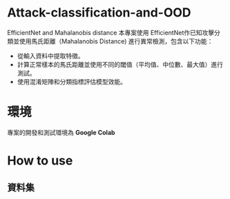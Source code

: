 # Attack-classification-and-OOD
EfficientNet and Mahalanobis distance 
本專案使用 EfficientNet作已知攻擊分類並使用馬氏距離（Mahalanobis Distance) 進行異常檢測，包含以下功能：
* 從輸入資料中提取特徵。
* 計算正常樣本的馬氏距離並使用不同的閾值（平均值、中位數、最大值）進行測試。
* 使用混淆矩陣和分類指標評估模型效能。

# 環境
專案的開發和測試環境為 **Google Colab**

# How to use

## 資料集
